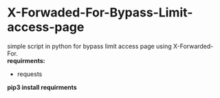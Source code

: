 # X-Forwaded-For-Bypass-Limit-access-page
simple script in python for bypass limit access page using X-Forwarded-For.
<br>
<strong>requirments:</strong>
<ul>
  <li>requests</li>
</ul>
<strong>pip3 install requirments</strong>
